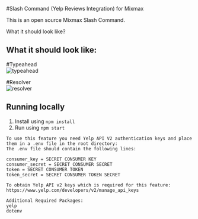 #Slash Command (Yelp Reviews Integration) for Mixmax

This is an open source Mixmax Slash Command.

What it should look like?

## What it should look like:
#Typeahead<br>
![typeahead](https://github.com/sekale/yelpIntegration/tree/master/screenshots/typeahead.gif)

#Resolver<br>
![resolver](https://github.com/sekale/yelpIntegration/tree/master/screenshots/resolver.gif)

## Running locally

1. Install using `npm install`
2. Run using `npm start`

```
To use this feature you need Yelp API V2 authentication keys and place them in a .env file in the root directory:
The .env file should contain the following lines:

consumer_key = SECRET CONSUMER KEY
consumer_secret = SECRET CONSUMER SECRET
token = SECRET CONSUMER TOKEN
token_secret = SECRET CONSUMER TOKEN SECRET

To obtain Yelp API v2 keys which is required for this feature: https://www.yelp.com/developers/v2/manage_api_keys

Additional Required Packages:
yelp
dotenv